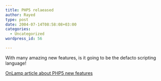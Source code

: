 ```yaml
---
title: PHP5 relaeased
author: Rayed
type: post
date: 2004-07-14T08:58:08+03:00
categories:
  - Uncategorized
wordpress_id: 56

---
```

<div style="clear:both;"></div>
<p>With many amazing new features, is it going to be the defacto scripting language!</p>
<div style="text-align: left;"><a href="http://www.onlamp.com/lpt/a/5008">OnLamp article about PHP5 new features</a></p></div>
<p> </p>
<div style="clear:both; padding-bottom: 0.25em;"></div>
